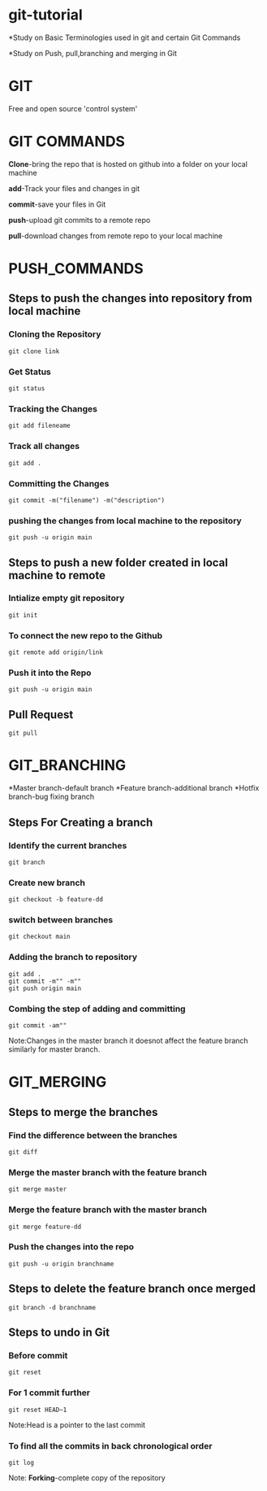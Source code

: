 # git-tutorial

*Study on Basic Terminologies used in git and certain Git Commands

*Study on Push, pull,branching and merging in Git


# GIT

Free and open source 'control system'


# GIT COMMANDS

**Clone**-bring the repo that is hosted on github into a folder on your local machine 

**add**-Track your files and changes in git 

**commit**-save your files in Git 

**push**-upload git commits to a remote repo 

**pull**-download changes from remote repo to your local machine


# PUSH_COMMANDS

## Steps to push the changes into repository from local machine

### Cloning the Repository
```
git clone link
```

### Get Status
```
git status
```

### Tracking the Changes
```
git add fileneame
```

### Track all changes
```
git add .
```

### Committing the Changes
```
git commit -m("filename") -m("description")
```

### pushing the changes from local machine to the repository
```
git push -u origin main
```


## Steps to push a new folder created in local machine to remote

### Intialize empty git repository
```
git init
```

### To connect the new repo to the Github
```
git remote add origin/link
```

### Push it into the Repo
```
git push -u origin main
```


## Pull Request
```
git pull
```

# GIT_BRANCHING
*Master branch-default branch
*Feature branch-additional branch
*Hotfix branch-bug fixing branch

## Steps For Creating a branch

### Identify the current branches
```
git branch
```

### Create new branch
```
git checkout -b feature-dd
```

### switch between branches
```
git checkout main
```

### Adding the branch to repository
```
git add .
git commit -m"" -m""
git push origin main
```

### Combing the step of adding and committing
```
git commit -am""
```

Note:Changes in the master branch it doesnot affect the feature branch similarly for master branch.

# GIT_MERGING

## Steps to merge the branches

### Find the difference between the branches
```
git diff
```

### Merge the master branch with the feature branch
```
git merge master
```

### Merge the feature branch with the master branch
```
git merge feature-dd
```

### Push the changes into the repo
```
git push -u origin branchname
```


## Steps to delete the feature branch once merged
```
git branch -d branchname
```


## Steps to undo in Git

### Before commit
```
git reset
```

### For 1 commit further
```
git reset HEAD~1
```
Note:Head is a pointer to the last commit

### To find all the commits in back chronological order
```
git log
```

Note:
**Forking**-complete copy of the repository
